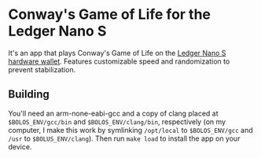 # Conway's Game of Life for the Ledger Nano S

It's an app that plays Conway's Game of Life on the [Ledger Nano S hardware wallet](https://shop.ledger.com/products/ledger-nano-s). Features customizable speed and randomization to prevent stabilization.

## Building

You'll need an arm-none-eabi-gcc and a copy of clang placed at `$BOLOS_ENV/gcc/bin` and `$BOLOS_ENV/clang/bin`, respectively (on my computer, I make this work by symlinking `/opt/local` to `$BOLOS_ENV/gcc` and `/usr` to `$BOLUS_ENV/clang`). Then run `make load` to install the app on your device.

